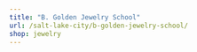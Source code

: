```yaml
---
title: "B. Golden Jewelry School"
url: /salt-lake-city/b-golden-jewelry-school/
shop: jewelry
---
```

